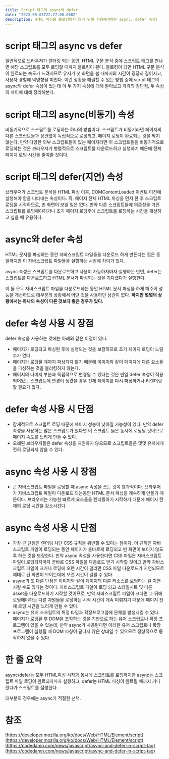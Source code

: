 ```yaml
---
title: Script 태그의 async와 defer
date: "2023-08-03T22:27:00.000Z"
description: HTML 파싱을 블로킹하지 않기 위해 사용해야하는 async, defer 속성!
---
```


# script 태그의 async vs defer

일반적으로 브라우저가 렌더링 되는 동안, HTML 구문 분석 중에 스크립트 태그를 만나면 해당 스크립트를 모두 로딩할 때까지 블로킹이 된다. 블로킹이 되면 HTML 구문 분석이 완료되는 속도가 느려지므로 유저가 첫 화면을 볼 때까지의 시간이 굉장히 길어지고, 사용자 경험에 악영향을 미친다. 이런 상황을 해결할 수 있는 방법 중에 script 태그의 async와 defer 속성이 있는데 이 두 가지 속성에 대해 알아보고 각각의 장단점, 두 속성의 차이에 대해 정리해본다.

# script 태그의 async(비동기) 속성

비동기적으로 스크립트를 로딩하는 하나의 방법이다. 스크립트가 비동기라면 페이지의 다른 스크립트들과 상관없이 독립적으로 로딩되고, 페이지 로딩이 완료되는 것을 막지 않는다. 만약 다양한 외부 스크립트들이 있는 페이지라면 이 스크립트들을 비동기적으로 로딩하는 것은 브라우저가 병렬적으로 스크립트를 다운로드하고 실행하기 때문에 전체 페이지 로딩 시간을 줄여줄 것이다.

# script 태그의 defer(지연) 속성

브라우저가 스크립트 분석을 HTML 파싱 이후, DOMContentLoaded 이벤트 이전에 실행해야 함을 나타내는 속성이다. 즉, 페이지 전체 HTML 파싱을 먼저 한 후 스크립트 로딩을 시작하므로, 빈 화면이 보일 일은 없다. 만약 다른 스크립트들에 의존성을 가진 스크립트를 로딩해야하거나 초기 페이지 로딩후에 스크립트를 로딩하는 시간을 개선하고 싶을 때 유용하다.

# async와 defer 속성

HTML 문서를 파싱하는 동안 자바스크립트 파일들을 다운로드 하게 만든다는 점은 동일하지만 이 자바스크립트 파일들을 실행하는 시점에 차이가 있다.

async 속성은 스크립트를 다운로드하고 사용이 가능하자마자 실행하는 반면, defer는 스크립트를 다운로드하고 HTML 문서가 파싱되는 것을 기다렸다가 실행한다.

이 둘 모두 자바스크립트 파일을 다운로드하는 동안 HTML 문서 파싱을 하게 해주어 성능을 개선하므로 대부분의 상황에서 어떤 것을 사용하던 상관이 없다. **하지만 몇몇의 상황에서는 하나의 속성이 다른 것보다 좋은 경우가 있다.**

# defer 속성 사용 시 장점

defer 속성을 사용하는 것에는 아래와 같은 이점이 있다.

- 페이지가 로딩되고 파싱된 후에 실행되는 것을 보장하므로 초기 페이지 로딩이 느릴 수가 없다.
- 페이지가 로딩될 떄까지 파싱되지 않기 때문에 이미지와 같이 페이지에 다른 요소들을 파싱하는 것을 블러킹하지 않는다.
- 페이지의 나머지 부분과 독립적으로 변경될 수 있다는 것은 만일 defer 속성이 적용되어있는 스크립트에 변경이 생겼을 경우 전체 페이지를 다시 파싱하거나 리렌더링 할 필요가 없다.

# defer 속성 사용 시 단점

- 잠재적으로 스크립트 로딩 때문에 페이지 성능이 낮아질 가능성이 있다. 만약 defer 속성을 사용하는 많은 스크립트가 있다면 이 스크립트 들은 동시에 로딩될 것이므로 페이지 속도를 느리게 만들 수 있다.
- 오래된 브라우저들은 defer 속성을 지원하지 않으므로 스크립트들은 몇몇 유저에게 전혀 로딩되지 않을 수 있다.

# async 속성 사용 시 장점

- 큰 자바스크립트 파일을 로딩할 때 async 속성을 쓰는 것이 효과적이다. 브라우저가 자바스크립트 파일이 다운로드 되는동안 HTML 문서 파싱을 계속하게 만들기 때문이다. 브라우저는 가능한 빠르게 요소들을 렌더링하기 시작하기 때문에 페이지 전체의 로딩 시간을 감소시킨다.

# async 속성 사용 시 단점

- 가장 큰 단점은 렌더링 차단 CSS 규칙을 위반할 수 있다는 점이다. 이 규칙은 자바스크립트 파일이 로딩되는 동안 페이지가 올바르게 로딩되고 빈 화면이 보이지 않도록 하는 것을 보장한다. 만약 async 속성을 사용한다면 CSS 파일은 자바스크립트 파일이 로딩되자마자 곧바로 CSS 파일을 다운로드 받기 시작할 것이고 만약 자바스크립트 파일이 크거나 로딩에 오랜 시간이 걸리면 CSS 파일 다운로드가 지연되므로 제대로 된 화면이 보이는데에 오랜 시간이 걸릴 수 있다.
- async의 또 다른 단점은 이미지와 같이 페이지의 다른 리소스를 로딩하는 걸 지연시킬 수도 있다는 것이다. 자바스크립트 파일이 로딩 되고 스타일시트 및 다른 asset을 다운로드하기 시작할 것이므로, 만약 자바스크립트 파일이 크다면 그 뒤에 로딩해야하는 다른 자원들을 로딩하는 시작 시간이 계속 미뤄지기 때문에 페이지 전체 로딩 시간을 느리게 만들 수 있다.
- async는 유저 스크립트의 특정 타입과 확장프로그램에 문제를 발생시킬 수 있다. 페이지가 로딩된 후 DOM을 조작하는 것을 기반으로 하는 유저 스크립트나 확장 프로그램이 있을 수 있는데, 만약 async가 사용된다면 이러한 유저 스크립트나 확장 프로그램이 실행될 때 DOM 파싱이 끝나지 않은 상태일 수 있으므로 정상적으로 동작하지 않을 수 있다.

# 한 줄 요약

async/defer는 모두 HTML파싱 시작과 동시에 스크립트를 로딩하지만 async는 스크립트 파일 로딩이 완료되자마자 실행하고, defer는 HTML 파싱이 완료될 때까지 기다렸다가 스크립트를 실행한다.

대부분의 경우에는 async가 적절한 선택.

# 참조

[https://developer.mozilla.org/ko/docs/Web/HTML/Element/script](https://developer.mozilla.org/ko/docs/Web/HTML/Element/script)
[https://codedamn.com/news/javascript/async-and-defer-in-script-tag](https://codedamn.com/news/javascript/async-and-defer-in-script-tag)
